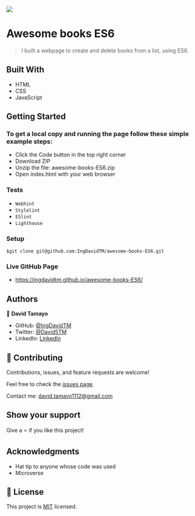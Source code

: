 ![](https://img.shields.io/badge/Microverse-blueviolet)

# Awesome books ES6

> I built a webpage to create and delete books from a list, using ES6.

## Built With

- HTML
- CSS
- JavaScript

## Getting Started

### To get a local copy and running the page follow these simple example steps:
- Click the Code button in the top right corner
- Download ZIP
- Unzip the file: awesome-books-ES6.zip
- Open index.html with your web browser
### Tests
- `Webhint`
- `Stylelint`
- `ESlint`
- `Lighthouse`
### Setup
```
$git clone git@github.com:IngDavidTM/awesome-books-ES6.git
```

### Live GitHub Page
- https://ingdavidtm.github.io/awesome-books-ES6/

## Authors

👤 **David Tamayo**

- GitHub: [@IngDavidTM](https://github.com/IngDavidTM)
- Twitter: [@David5TM](https://twitter.com/David5TM)
- LinkedIn: [LinkedIn](https://www.linkedin.com/in/ing-david-tamayo)

## 🤝 Contributing

Contributions, issues, and feature requests are welcome!

Feel free to check the [issues page](../../issues/).

Contact me: david.tamayo1112@gmail.com

## Show your support

Give a ⭐️ if you like this project!

## Acknowledgments

- Hat tip to anyone whose code was used
- Microverse

## 📝 License

This project is [MIT](./LICENSE) licensed.
